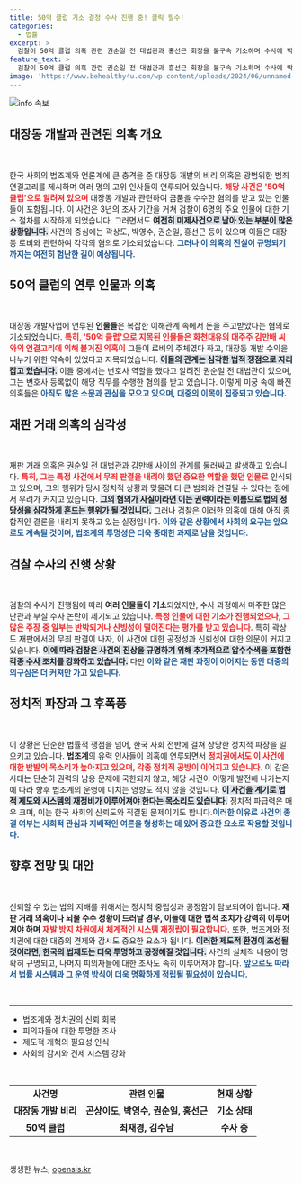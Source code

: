 ```yaml
---
title: 50억 클럽 기소 결정 수사 진행 중! 클릭 필수!
categories:
  - 법률
excerpt: >
  검찰이 50억 클럽 의혹 관련 권순일 전 대법관과 홍선근 회장을 불구속 기소하며 수사에 박차를 가했지만, 남은 핵심 인물들에 대한 진전은 여전히 더디다. 재판거래 의혹은 여전히 미궁 속에 있다. 클릭하고 사건의 전말을 확인해보세요!
feature_text: >
  검찰이 50억 클럽 의혹 관련 권순일 전 대법관과 홍선근 회장을 불구속 기소하며 수사에 박차를 가했지만, 남은 핵심 인물들에 대한 진전은 여전히 더디다. 재판거래 의혹은 여전히 미궁 속에 있다. 클릭하고 사건의 전말을 확인해보세요!
image: 'https://www.behealthy4u.com/wp-content/uploads/2024/06/unnamed-file.png'
---
```


<p><img src="https://www.behealthy4u.com/wp-content/uploads/2024/06/unnamed-file.png" alt="info 속보" /></p>

<h2 data-ke-size="size26">대장동 개발과 관련된 의혹 개요</h2>

<p data-ke-size="size16">&nbsp;</p>

<p data-ke-size="size16">한국 사회의 법조계와 언론계에 큰 충격을 준 대장동 개발의 비리 의혹은 광범위한 범죄 연결고리를 제시하며 여러 명의 고위 인사들이 연루되어 있습니다. <b><span style="color: #ee2323;">해당 사건은 '50억 클럽'으로 알려져 있으며</span></b> 대장동 개발과 관련하여 금품을 수수한 혐의를 받고 있는 인물들이 포함됩니다. 이 사건은 3년의 조사 기간을 거쳐 검찰이 6명의 주요 인물에 대한 기소 절차를 시작하게 되었습니다. 그러면서도 <b><span style="background-color: #21538527;">여전히 미제사건으로 남아 있는 부분이 많은 상황입니다.</span></b> 사건의 중심에는 곽상도, 박영수, 권순일, 홍선근 등이 있으며 이들은 대장동 로비와 관련하여 각각의 혐의로 기소되었습니다. <b><span style="color: #1a5490;">그러나 이 의혹의 진실이 규명되기까지는 여전히 험난한 길이 예상됩니다.</span></b></p>

<h2 data-ke-size="size26">50억 클럽의 연루 인물과 의혹</h2>

<p data-ke-size="size16">&nbsp;</p>

<p data-ke-size="size16">대장동 개발사업에 연루된 <b>인물들</b>은 복잡한 이해관계 속에서 돈을 주고받았다는 혐의로 기소되었습니다. <b><span style="color: #ee2323;">특히, '50억 클럽'으로 지목된 인물들은 화천대유의 대주주 김만배 씨와의 연결고리에 의해 불거진 의혹이</span></b> 그들이 로비의 주체였다 하고, 대장동 개발 수익을 나누기 위한 약속이 있었다고 지목되었습니다. <b><span style="background-color: #21538527;">이들의 관계는 심각한 법적 쟁점으로 자리잡고 있습니다.</span></b> 이들 중에서는 변호사 역할을 했다고 알려진 권순일 전 대법관이 있으며, 그는 변호사 등록없이 해당 직무를 수행한 혐의를 받고 있습니다. 이렇게 미궁 속에 빠진 의혹들은 <b><span style="color: #1a5490;">아직도 많은 소문과 관심을 모으고 있으며, 대중의 이목이 집중되고 있습니다.</span></b></p>

<h2 data-ke-size="size26">재판 거래 의혹의 심각성</h2>

<p data-ke-size="size16">&nbsp;</p>

<p data-ke-size="size16">재판 거래 의혹은 권순일 전 대법관과 김만배 사이의 관계를 둘러싸고 발생하고 있습니다. <b><span style="color: #ee2323;">특히, 그는 특정 사건에서 무죄 판결을 내려야 했던 중요한 역할을 했던 인물로</span></b> 인식되고 있으며, 그의 행위가 당시 정치적 상황과 맞물려 더 큰 범죄와 연결될 수 있다는 점에서 우려가 커지고 있습니다. <b><span style="background-color: #21538527;">그의 혐의가 사실이라면 이는 권력이라는 이름으로 법의 정당성을 심각하게 흔드는 행위가 될 것입니다.</span></b> 그러나 검찰은 이러한 의혹에 대해 아직 종합적인 결론을 내리지 못하고 있는 실정입니다. <b><span style="color: #1a5490;">이와 같은 상황에서 사회의 요구는 앞으로도 계속될 것이며, 법조계의 투명성은 더욱 중대한 과제로 남을 것입니다.</span></b></p>

<h2 data-ke-size="size26">검찰 수사의 진행 상황</h2>

<p data-ke-size="size16">&nbsp;</p>

<p data-ke-size="size16">검찰의 수사가 진행됨에 따라 <b>여러 인물들이 기소</b>되었지만, 수사 과정에서 마주한 많은 난관과 부실 수사 논란이 제기되고 있습니다. <b><span style="color: #ee2323;">특정 인물에 대한 기소가 진행되었으나, 그 많은 주장 중 일부는 반박되거나 신빙성이 떨어진다는 평가를 받고 있습니다.</span></b> 특히 곽상도 재판에서의 무죄 판결이 나자, 이 사건에 대한 공정성과 신뢰성에 대한 의문이 커지고 있습니다. <b><span style="background-color: #21538527;">이에 따라 검찰은 사건의 진상을 규명하기 위해 추가적으로 압수수색을 포함한 각종 수사 조치를 강화하고 있습니다.</span></b> 다만 <b><span style="color: #1a5490;">이와 같은 재판 과정이 이어지는 동안 대중의 의구심은 더 커져만 가고 있습니다.</span></b></p>

<h2 data-ke-size="size26">정치적 파장과 그 후폭풍</h2>

<p data-ke-size="size16">&nbsp;</p>

<p data-ke-size="size16">이 상황은 단순한 법률적 쟁점을 넘어, 한국 사회 전반에 걸쳐 상당한 정치적 파장을 일으키고 있습니다. <b>법조계</b>의 유력 인사들이 의혹에 연루되면서 <b><span style="color: #ee2323;">정치권에서도 이 사건에 대한 반발의 목소리가 높아지고 있으며, 각종 정치적 공방이 이어지고 있습니다.</span></b> 이 같은 사태는 단순히 권력의 남용 문제에 국한되지 않고, 해당 사건이 어떻게 발전해 나가는지에 따라 향후 법조계의 운영에 미치는 영향도 적지 않을 것입니다. <b><span style="background-color: #21538527;">이 사건을 계기로 법적 제도와 시스템의 재정비가 이루어져야 한다는 목소리도 있습니다.</span></b> 정치적 파급력은 매우 크며, 이는 한국 사회의 신뢰도와 직결된 문제이기도 합니다.<b><span style="color: #1a5490;">이러한 이유로 사건의 종결 여부는 사회적 관심과 지배적인 여론을 형성하는 데 있어 중요한 요소로 작용할 것입니다.</span></b></p>

<h2 data-ke-size="size26">향후 전망 및 대안</h2>

<p data-ke-size="size16">&nbsp;</p>

<p data-ke-size="size16">신뢰할 수 있는 법의 지배를 위해서는 정치적 중립성과 공정함이 담보되어야 합니다. <b>재판 거래 의혹이나 뇌물 수수 정황이 드러날 경우, 이들에 대한 법적 조치가 강력히 이루어져야 하며</b> <b><span style="color: #ee2323;">재발 방지 차원에서 체계적인 시스템 재정립이 필요합니다.</span></b> 또한, 법조계와 정치권에 대한 대중의 견제와 감시도 중요한 요소가 됩니다. <b><span style="background-color: #21538527;">이러한 제도적 환경이 조성될 것이라면, 한국의 법제도는 더욱 투명하고 공정해질 것입니다.</span></b> 사건의 실체적 내용이 명확히 규명되고, 나머지 피의자들에 대한 조사도 속히 이루어져야 합니다. <b><span style="color: #1a5490;">앞으로도 따라서 법률 시스템과 그 운영 방식이 더욱 명확하게 정립될 필요성이 있습니다.</span></b></p>

<p data-ke-size="size16">&nbsp;</p>

<hr />

<ul>
    <li>법조계와 정치권의 신뢰 회복</li>
    <li>피의자들에 대한 투명한 조사</li>
    <li>제도적 개혁의 필요성 인식</li>
    <li>사회의 감시와 견제 시스템 강화</li>
</ul>

<p data-ke-size="size16">&nbsp;</p>

<table style="width: 100%;">
    <tr>
        <td style="text-align: center; height: 17px;"><b>사건명</b></td>
        <td style="text-align: center; height: 17px;"><b>관련 인물</b></td>
        <td style="text-align: center; height: 17px;"><b>현재 상황</b></td>
    </tr>
    <tr>
        <td style="text-align: center; height: 17px;"><b>대장동 개발 비리</b></td>
        <td style="text-align: center; height: 17px;"><b>곤상이도, 박영수, 권순일, 홍선근</b></td>
        <td style="text-align: center; height: 17px;"><b>기소 상태</b></td>
    </tr>
    <tr>
        <td style="text-align: center; height: 17px;"><b>50억 클럽</b></td>
        <td style="text-align: center; height: 17px;"><b>최재경, 김수남</b></td>
        <td style="text-align: center; height: 17px;"><b>수사 중</b></td>
    </tr>
</table>

<p data-ke-size="size16">&nbsp;</p>
생생한 뉴스, <a href="https://opensis.kr" rel="dofollow">opensis.kr</a>



